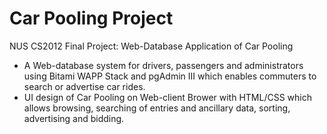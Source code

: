 # Car Pooling Project
NUS CS2012 Final Project: Web-Database Application of Car Pooling

* A Web-database system for drivers, passengers and administrators using Bitami WAPP Stack and
pgAdmin III which enables commuters to search or advertise car rides.
* UI design of Car Pooling on Web-client Brower with HTML/CSS which allows browsing,
searching of entries and ancillary data, sorting, advertising and bidding.

